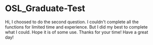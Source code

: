 # OSL_Graduate-Test
Hi, I choosed to do the second question. I couldn't complete all the functions for limited time and experience. But I did my best to complete what I could. Hope it is of some use.
Thanks for your time!
Have a great day!

